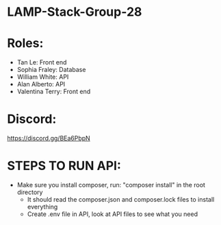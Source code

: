 # LAMP-Stack-Group-28

# Roles:
- Tan Le: Front end
- Sophia Fraley: Database
- William White: API 
- Alan Alberto: API
- Valentina Terry: Front end

# Discord: 
https://discord.gg/BEa6PbpN

# STEPS TO RUN API:
- Make sure you install composer, run: "composer install" in the root directory
    - It should read the composer.json and composer.lock files to install everything
    - Create .env file in API, look at API files to see what you need


